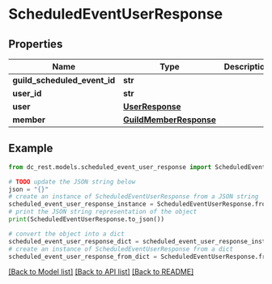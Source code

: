 # ScheduledEventUserResponse


## Properties

Name | Type | Description | Notes
------------ | ------------- | ------------- | -------------
**guild_scheduled_event_id** | **str** |  | 
**user_id** | **str** |  | 
**user** | [**UserResponse**](UserResponse.md) |  | [optional] 
**member** | [**GuildMemberResponse**](GuildMemberResponse.md) |  | [optional] 

## Example

```python
from dc_rest.models.scheduled_event_user_response import ScheduledEventUserResponse

# TODO update the JSON string below
json = "{}"
# create an instance of ScheduledEventUserResponse from a JSON string
scheduled_event_user_response_instance = ScheduledEventUserResponse.from_json(json)
# print the JSON string representation of the object
print(ScheduledEventUserResponse.to_json())

# convert the object into a dict
scheduled_event_user_response_dict = scheduled_event_user_response_instance.to_dict()
# create an instance of ScheduledEventUserResponse from a dict
scheduled_event_user_response_from_dict = ScheduledEventUserResponse.from_dict(scheduled_event_user_response_dict)
```
[[Back to Model list]](../README.md#documentation-for-models) [[Back to API list]](../README.md#documentation-for-api-endpoints) [[Back to README]](../README.md)


